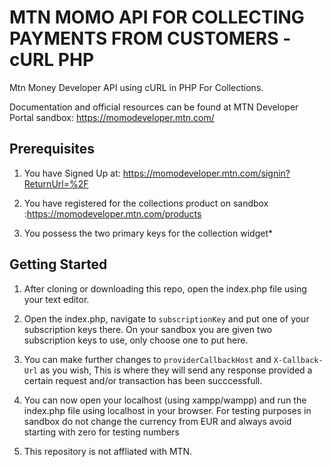 # MTN MOMO API FOR COLLECTING PAYMENTS FROM CUSTOMERS - cURL PHP
Mtn Money Developer API using cURL in PHP For Collections.

Documentation and official resources can be found at MTN Developer Portal sandbox: https://momodeveloper.mtn.com/

## Prerequisites
1. You have Signed Up at: https://momodeveloper.mtn.com/signin?ReturnUrl=%2F

2. You have registered for the collections product on sandbox :https://momodeveloper.mtn.com/products

3. You possess the two primary keys for the collection widget*


## Getting Started
1. After cloning or downloading this repo, open the index.php file using your text editor.

2. Open the index.php, navigate to `subscriptionKey` and put one of your subscription keys there. On your sandbox you are given two subscription keys to use, only choose one to put here.

3. You can make further changes to `providerCallbackHost` and `X-Callback-Url` as you wish, This is where they will send any response provided a certain request and/or transaction has been succcessfull.

4. You can now open your localhost (using xampp/wampp) and run the index.php file using localhost in your browser. For testing purposes in sandbox do not change the currency from EUR and always avoid starting with zero for testing numbers
5. This repository is not affliated with MTN.